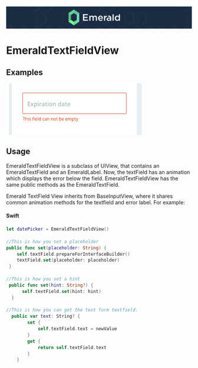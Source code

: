 <p align="center"><img src="/Resources/Images/Header.png" /></p>



# EmeraldTextFieldView
## Examples
<img src="/Resources/Images/textfieldview.png" />

## Usage

EmeraldTextFieldView is a subclass of UIView, that contains an EmeraldTextField and an EmeraldLabel. Now, the textField has an animation which displays the error below the field. EmeraldTextFieldView has the same public methods as the EmeraldTextField.

Emerald TextField View inherits from BaseInputView, where it shares common animation methods for the textfield and error label. For example:

#### Swift
```swift
let datePicker = EmeraldTextFieldView()

//This is how you set a placeholder
public func set(placeholder: String) {
    self.textField.prepareForInterfaceBuilder()
    textField.set(placeholder: placeholder)
 }

//This is how you set a hint
 public func set(hint: String?) {
      self.textField.set(hint: hint)
  }

//This is how you can get the text form textfield.
  public var text: String? {
        set {
            self.textField.text = newValue
        }
        get {
            return self.textField.text
        }
    }
```